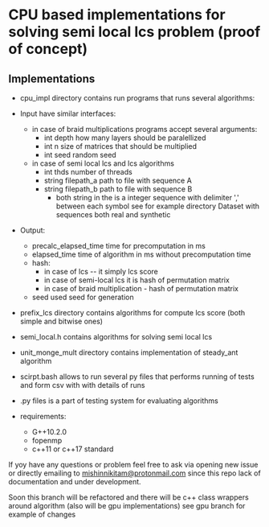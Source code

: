 # CPU based implementations for solving semi local lcs problem (proof of concept)

## Implementations

* cpu_impl directory contains run programs that runs several algorithms:

- Input have similar interfaces:
  
    - in case of braid multiplications programs accept several arguments: 
      * int depth how many layers should be paralellized
      * int n  size of matrices that should be multiplied
      * int seed  random seed
    - in case of semi local lcs and lcs  algorithms
      * int thds number of threads 
      * string filepath_a path to file with sequence A
      * string filepath_b path to file with sequence B
         -  both string in the is a integer sequence with delimiter ',' between each symbol see for example directory Dataset with sequences both real and synthetic
- Output:
  * precalc_elapsed_time time for precomputation in ms
  * elapsed_time time of algorithm in ms without precomputation time 
  * hash:
    - in case of lcs -- it simply lcs score
    - in case of semi-local lcs it is hash of permutation matrix
    - in case of braid multiplication - hash of permutation matrix
  * seed used seed for generation  

* prefix_lcs directory contains algorithms for compute lcs score (both simple and bitwise ones)
* semi_local.h contains algorithms for solving semi local lcs
* unit_monge_mult directory contains implementation of steady_ant algorithm
* scirpt.bash allows to run several py files that performs running of tests and form csv with with details of runs
* .py files is a part of testing system for evaluating algorithms
* requirements:

    - G++10.2.0 
    - fopenmp
    - c++11 or c++17 standard

If yoy have any questions or problem feel free to ask via opening new issue or directly emailing to mishinnikitam@protonmail.com since
this repo lack of documentation and under development.

Soon this branch will be refactored and there will be c++ class wrappers around algorithm (also will be gpu implementations) see gpu branch for example of changes
